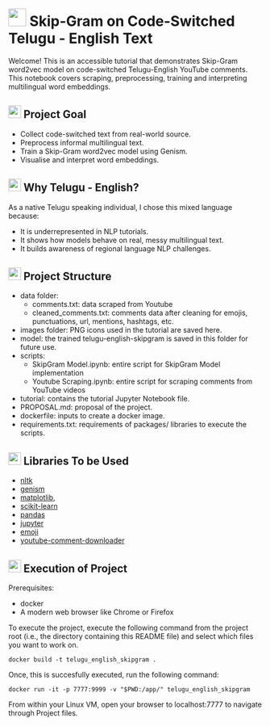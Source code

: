 # <img src = "https://github.com/user-attachments/assets/cd2e7e73-82e6-49cd-81e8-46c32cf56cef" width = "35"/> Skip-Gram on Code-Switched Telugu - English Text

Welcome! This is an accessible tutorial that demonstrates Skip-Gram word2vec model on code-switched Telugu-English YouTube comments. This notebook covers scraping, preprocessing, training and interpreting multilingual word embeddings.

## <img src = "https://github.com/user-attachments/assets/0e9c4101-4396-4c34-9906-8a06bc7f02c1" width = "25"/> Project Goal

- Collect code-switched text from real-world source.
- Preprocess informal multilingual text.
- Train a Skip-Gram word2vec model using Genism.
- Visualise and interpret word embeddings.
  
## <img src = "https://github.com/user-attachments/assets/f339a6c8-914e-4edb-8a14-3592d8b48b9e" width = "25"/> Why Telugu - English?

As a native Telugu speaking individual, I chose this mixed language because:
- It is underrepresented in NLP tutorials.
- It shows how models behave on real, messy multilingual text.
- It builds awareness of regional language NLP challenges.
  
## <img src = "https://github.com/user-attachments/assets/e810203b-77aa-410b-9e2f-bfcd3cf8017a" width = "25"/> Project Structure

- data folder:
    - comments.txt: data scraped from Youtube
    - cleaned_comments.txt: comments data after cleaning for emojis, punctuations, url, mentions, hashtags, etc.
- images folder: PNG icons used in the tutorial are saved here.
- model: the trained telugu-english-skipgram is saved in this folder for future use.
- scripts:
    - SkipGram Model.ipynb: entire script for SkipGram Model implementation
    - Youtube Scraping.ipynb: entire script for scraping comments from YouTube videos
- tutorial: contains the tutorial Jupyter Notebook file.
- PROPOSAL.md: proposal of the project.
- dockerfile: inputs to create a docker image.
- requirements.txt: requirements of packages/ libraries to execute the scripts.

## <img src = "https://github.com/user-attachments/assets/7bebde30-ea8d-445a-94fc-cf9269d9abbe" width = "25"/> Libraries To be Used

- [nltk](https://pypi.org/project/nltk/)
- [genism](https://pypi.org/project/gensim/)
- [matplotlib](https://pypi.org/project/matplotlib/),
- [scikit-learn](https://pypi.org/project/scikit-learn/)
- [pandas](https://pandas.pydata.org/)
- [jupyter](https://jupyter.org/)
- [emoji](https://pypi.org/project/emoji/)
- [youtube-comment-downloader](https://pypi.org/project/youtube-comment-downloader/)
  
## <img src = "https://github.com/user-attachments/assets/b83fb00e-b3a7-4b42-ad4f-4f6a1f09a608" width = "25"/> Execution of Project

Prerequisites:

- docker
- A modern web browser like Chrome or Firefox

To execute the project, execute the following command from the project root (i.e., the directory containing this README file) and select which files you want to work on.

```
docker build -t telugu_english_skipgram .
```
Once, this is succesfully executed, run the following command:
```
docker run -it -p 7777:9999 -v "$PWD:/app/" telugu_english_skipgram
```

From within your Linux VM, open your browser to localhost:7777 to navigate through Project files.


